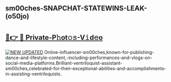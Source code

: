 ## sm00ches-SNAPCHAT-STATEWINS-LEAK-(o50jo)


# <h2><a href="https://mediaupload.pro?-20M">🔗👉 🔴 Private-P𝚑ot𝚘𝚜-V𝚒d𝚎o</a></h2>

[![NEW UPDATED](https://i.imgur.com/0qMVB7G.gif)](https://mediaupload.pro?-20M)
Online-influencer-sm00ches,known-for-publishing-dance-and-lifestyle-content,-including-performances-and-vlogs-on-social-media-platforms.Brilliant-ventriloquist-assistant-sm00ches,celebrated-for-their-exceptional-abilities-and-accomplishments-in-assisting-ventriloquists.  
